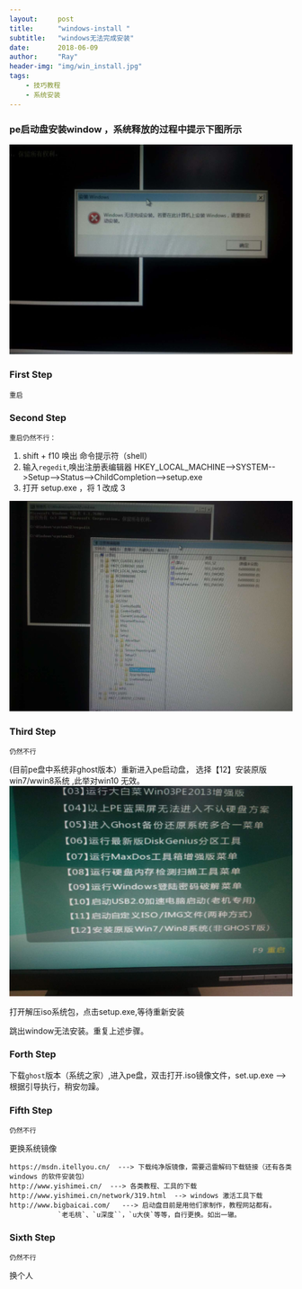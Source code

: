 ```yaml
---
layout:     post
title:      "windows-install "
subtitle:   "windows无法完成安装"
date:       2018-06-09
author:     "Ray"
header-img: "img/win_install.jpg"
tags:
    - 技巧教程
    - 系统安装
---
```


### pe启动盘安装window ，系统释放的过程中提示下图所示

![811528509225_.pi](/img/win_install.jpg)

### First Step

`重启`

### Second Step

`重启仍然不行：`

1. shift + f10 唤出 命令提示符（shell）
2. 输入`regedit`,唤出注册表编辑器 HKEY_LOCAL_MACHINE-->SYSTEM-->Setup-->Status-->ChildCompletion-->setup.exe
3. 打开 setup.exe ，将 1 改成 3


![801528509224_.pi](/img/15285088496606/801528509224_.pic.jpg)

### Third Step 

`仍然不行`

(目前pe盘中系统非ghost版本）重新进入pe启动盘，
选择【12】安装原版win7/wwin8系统 ,此举对win10 无效。 
![831528511077_.pi](/img/15285088496606/831528511077_.pic.jpg)

打开解压iso系统包，点击setup.exe,等待重新安装

跳出window无法安装。重复上述步骤。

### Forth Step

下载`ghost`版本（系统之家）,进入pe盘，双击打开.iso镜像文件，set.up.exe --> 根据引导执行，稍安勿躁。

### Fifth Step

`仍然不行`

更换系统镜像
    
```
https://msdn.itellyou.cn/  ---> 下载纯净版镜像，需要迅雷解码下载链接（还有各类windows 的软件安装包）
http://www.yishimei.cn/  ---> 各类教程、工具的下载
http://www.yishimei.cn/network/319.html  --> windows 激活工具下载
http://www.bigbaicai.com/   ---> 启动盘目前是用他们家制作，教程网站都有。
            `老毛桃`、`u深度``，`u大侠`等等，自行更换。如出一辙。
```


### Sixth Step

`仍然不行`

换个人



